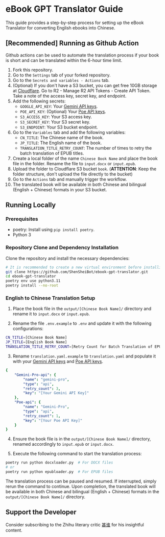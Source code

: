 # eBook GPT Translator Guide

This guide provides a step-by-step process for setting up the eBook Translator for converting English ebooks into Chinese.

## [Recommended] Running as Github Action

Github actions can be used to automate the translation process if your book is short and can be translated within the 6-hour time limit.

1. Fork this repository.
2. Go to the `Settings` tab of your forked repository.
3. Go to the `Secrets and variables - Actions` tab.
4. (Optional) If you don't have a S3 bucket, you can get free 10GB storage at [Cloudflare](https://developers.cloudflare.com/r2/). Go to R2 - Manage R2 API Tokens - Create API Token. Take a note of the access key, secret key, and endpoint.
5. Add the following secrets:
   - `GOOGLE_API_KEY`: Your [Gemini API keys](https://aistudio.google.com/app/u/0/apikey?pli=1).
   - `POE_API_KEY`: (Optional) Your [Poe API keys](https://poe.com/api_key).
   - `S3_ACCESS_KEY`: Your S3 access key. 
   - `S3_SECRET_KEY`: Your S3 secret key.
   - `S3_ENDPOINT`: Your S3 bucket endpoint.
6. Go to the `Variables` tab and add the following variables:
   - `CN_TITLE`: The Chinese name of the book.
   - `JP_TITLE`: The English name of the book.
   - `TRANSLATION_TITLE_RETRY_COUNT`: The number of times to retry the batch translation of EPUB titles. 
7. Create a local folder of the name `Chinese Book Name` and place the book file in the folder. Rename the file to `input.docx` or `input.epub`. 
8. Upload the folder to Cloudflare S3 bucket `book`. (**ATTENTION**: Keep the folder structure, don't upload the file directly to the bucket)
9. Go to the `Actions` tab and manually trigger the workflow.
10. The translated book will be available in both Chinese and bilingual (English + Chinese) formats in your S3 bucket.



## Running Locally

### Prerequisites
- poetry: Install using `pip install poetry`.
- Python 3

### Repository Clone and Dependency Installation

Clone the repository and install the necessary dependencies:

```bash
# It is recommended to create a new virtual environment before installing the dependencies.
git clone https://github.com/ShenSheiBot/ebook-gpt-translator.git
cd ebook-gpt-translator
poetry env use python3.11
poetry install --no-root
```

### English to Chinese Translation Setup

1. Place the book file in the `output/[Chinese Book Name]/` directory and rename it to `input.docx` or `input.epub`.

2. Rename the file `.env.example` to `.env` and update it with the following configurations:

```bash
CN_TITLE=[Chinese Book Name]
JP_TITLE=[English Book Name]
TRANSLATION_TITLE_RETRY_COUNT=[Retry Count for Batch Translation of EPUB Titles]
```

3. Rename `translation.yaml.example` to `translation.yaml` and populate it with your [Gemini API keys](https://aistudio.google.com/app/u/0/apikey?pli=1) and [Poe API keys](https://poe.com/api_key).

```yaml
{
    "Gemini-Pro-api": {
        "name": "gemini-pro",
        "type": "api",
        "retry_count": 3,
        "key": "[Your Gemini API Key]"
    },
    "Poe-api": {
        "name": "Gemini-Pro",
        "type": "api",
        "retry_count": 1,
        "key": "[Your Poe API Key]"
    }
}
```

4. Ensure the book file is in the `output/[Chinese Book Name]/` directory, renamed accordingly to `input.epub` or `input.docx`.

5. Execute the following command to start the translation process:


```bash
poetry run python docxloader.py  # For DOCX files
# or
poetry run python epubloader.py  # For EPUB files
```

The translation process can be paused and resumed. If interrupted, simply rerun the command to continue. Upon completion, the translated book will be available in both Chinese and bilingual (English + Chinese) formats in the `output/[Chinese Book Name]/` directory.

## Support the Developer

Consider subscribing to the Zhihu literary critic [甚谁](https://www.zhihu.com/people/sakuraayane_justice) for his insightful content.

